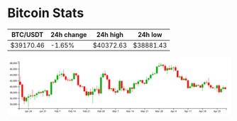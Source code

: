 # Bitcoin Stats

BTC/USDT|24h change|24h high|24h low|
|---|---|---|---|
|$39170.46|-1.65%|$40372.63|$38881.43|

<img src="./chart.svg">
